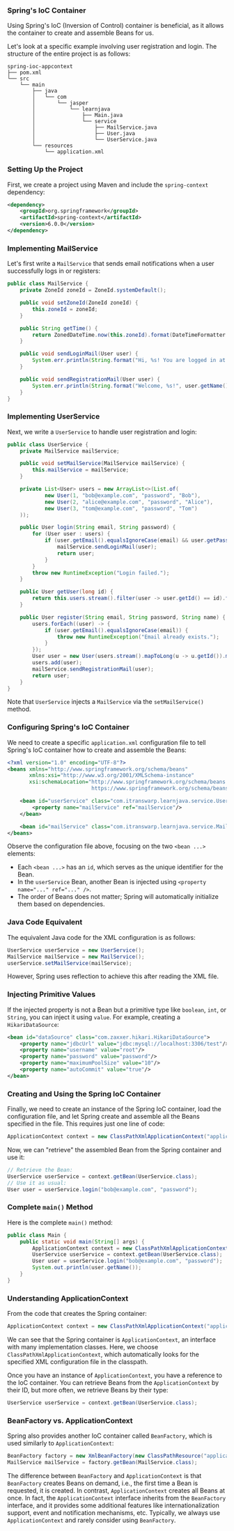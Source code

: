 
### Spring's IoC Container

Using Spring's IoC (Inversion of Control) container is beneficial, as it allows the container to create and assemble Beans for us. 

Let's look at a specific example involving user registration and login. The structure of the entire project is as follows:

```
spring-ioc-appcontext
├── pom.xml
└── src
    └── main
        ├── java
        │   └── com
        │       └── jasper
        │           └── learnjava
        │               ├── Main.java
        │               └── service
        │                   ├── MailService.java
        │                   ├── User.java
        │                   └── UserService.java
        └── resources
            └── application.xml
```

### Setting Up the Project

First, we create a project using Maven and include the `spring-context` dependency:

```xml
<dependency>
    <groupId>org.springframework</groupId>
    <artifactId>spring-context</artifactId>
    <version>6.0.0</version>
</dependency>
```

### Implementing MailService

Let's first write a `MailService` that sends email notifications when a user successfully logs in or registers:

```java
public class MailService {
    private ZoneId zoneId = ZoneId.systemDefault();

    public void setZoneId(ZoneId zoneId) {
        this.zoneId = zoneId;
    }

    public String getTime() {
        return ZonedDateTime.now(this.zoneId).format(DateTimeFormatter.ISO_ZONED_DATE_TIME);
    }

    public void sendLoginMail(User user) {
        System.err.println(String.format("Hi, %s! You are logged in at %s", user.getName(), getTime()));
    }

    public void sendRegistrationMail(User user) {
        System.err.println(String.format("Welcome, %s!", user.getName()));
    }
}
```

### Implementing UserService

Next, we write a `UserService` to handle user registration and login:

```java
public class UserService {
    private MailService mailService;

    public void setMailService(MailService mailService) {
        this.mailService = mailService;
    }

    private List<User> users = new ArrayList<>(List.of(
            new User(1, "bob@example.com", "password", "Bob"),
            new User(2, "alice@example.com", "password", "Alice"),
            new User(3, "tom@example.com", "password", "Tom")
    ));

    public User login(String email, String password) {
        for (User user : users) {
            if (user.getEmail().equalsIgnoreCase(email) && user.getPassword().equals(password)) {
                mailService.sendLoginMail(user);
                return user;
            }
        }
        throw new RuntimeException("Login failed.");
    }

    public User getUser(long id) {
        return this.users.stream().filter(user -> user.getId() == id).findFirst().orElseThrow();
    }

    public User register(String email, String password, String name) {
        users.forEach((user) -> {
            if (user.getEmail().equalsIgnoreCase(email)) {
                throw new RuntimeException("Email already exists.");
            }
        });
        User user = new User(users.stream().mapToLong(u -> u.getId()).max().getAsLong() + 1, email, password, name);
        users.add(user);
        mailService.sendRegistrationMail(user);
        return user;
    }
}
```

Note that `UserService` injects a `MailService` via the `setMailService()` method.

### Configuring Spring's IoC Container

We need to create a specific `application.xml` configuration file to tell Spring's IoC container how to create and assemble the Beans:

```xml
<?xml version="1.0" encoding="UTF-8"?>
<beans xmlns="http://www.springframework.org/schema/beans"
       xmlns:xsi="http://www.w3.org/2001/XMLSchema-instance"
       xsi:schemaLocation="http://www.springframework.org/schema/beans
                           https://www.springframework.org/schema/beans/spring-beans.xsd">

    <bean id="userService" class="com.itranswarp.learnjava.service.UserService">
        <property name="mailService" ref="mailService"/>
    </bean>

    <bean id="mailService" class="com.itranswarp.learnjava.service.MailService"/>
</beans>
```

Observe the configuration file above, focusing on the two `<bean ...>` elements:

- Each `<bean ...>` has an `id`, which serves as the unique identifier for the Bean.
- In the `userService` Bean, another Bean is injected using `<property name="..." ref="..." />`.
- The order of Beans does not matter; Spring will automatically initialize them based on dependencies.

### Java Code Equivalent

The equivalent Java code for the XML configuration is as follows:

```java
UserService userService = new UserService();
MailService mailService = new MailService();
userService.setMailService(mailService);
```

However, Spring uses reflection to achieve this after reading the XML file.

### Injecting Primitive Values

If the injected property is not a Bean but a primitive type like `boolean`, `int`, or `String`, you can inject it using `value`. For example, creating a `HikariDataSource`:

```xml
<bean id="dataSource" class="com.zaxxer.hikari.HikariDataSource">
    <property name="jdbcUrl" value="jdbc:mysql://localhost:3306/test"/>
    <property name="username" value="root"/>
    <property name="password" value="password"/>
    <property name="maximumPoolSize" value="10"/>
    <property name="autoCommit" value="true"/>
</bean>
```

### Creating and Using the Spring IoC Container

Finally, we need to create an instance of the Spring IoC container, load the configuration file, and let Spring create and assemble all the Beans specified in the file. This requires just one line of code:

```java
ApplicationContext context = new ClassPathXmlApplicationContext("application.xml");
```

Now, we can "retrieve" the assembled Bean from the Spring container and use it:

```java
// Retrieve the Bean:
UserService userService = context.getBean(UserService.class);
// Use it as usual:
User user = userService.login("bob@example.com", "password");
```

### Complete `main()` Method

Here is the complete `main()` method:

```java
public class Main {
    public static void main(String[] args) {
        ApplicationContext context = new ClassPathXmlApplicationContext("application.xml");
        UserService userService = context.getBean(UserService.class);
        User user = userService.login("bob@example.com", "password");
        System.out.println(user.getName());
    }
}
```

### Understanding ApplicationContext

From the code that creates the Spring container:

```java
ApplicationContext context = new ClassPathXmlApplicationContext("application.xml");
```

We can see that the Spring container is `ApplicationContext`, an interface with many implementation classes. Here, we choose `ClassPathXmlApplicationContext`, which automatically looks for the specified XML configuration file in the classpath.

Once you have an instance of `ApplicationContext`, you have a reference to the IoC container. You can retrieve Beans from the `ApplicationContext` by their ID, but more often, we retrieve Beans by their type:

```java
UserService userService = context.getBean(UserService.class);
```

### BeanFactory vs. ApplicationContext

Spring also provides another IoC container called `BeanFactory`, which is used similarly to `ApplicationContext`:

```java
BeanFactory factory = new XmlBeanFactory(new ClassPathResource("application.xml"));
MailService mailService = factory.getBean(MailService.class);
```

The difference between `BeanFactory` and `ApplicationContext` is that `BeanFactory` creates Beans on demand, i.e., the first time a Bean is requested, it is created. In contrast, `ApplicationContext` creates all Beans at once. In fact, the `ApplicationContext` interface inherits from the `BeanFactory` interface, and it provides some additional features like internationalization support, event and notification mechanisms, etc. Typically, we always use `ApplicationContext` and rarely consider using `BeanFactory`.
